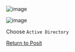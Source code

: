 


![image](https://github.com/user-attachments/assets/16b6f348-45b8-46d7-ac09-1024f5b439d2)

![image](https://github.com/user-attachments/assets/4d48e40b-c9f2-4861-8af1-835568f8d935)

Choose ```Active Directory```

[Return to Posit](readme.md)
